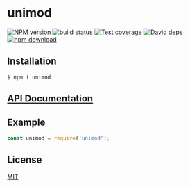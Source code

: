 # unimod

[![NPM version][npm-image]][npm-url]
[![build status][travis-image]][travis-url]
[![Test coverage][codecov-image]][codecov-url]
[![David deps][david-image]][david-url]
[![npm download][download-image]][download-url]



## Installation

`$ npm i unimod`

## [API Documentation](https://cheminfo.github.io/unimod/)

## Example

```js
const unimod = require('unimod');
```

## License

[MIT](./LICENSE)

[npm-image]: https://img.shields.io/npm/v/unimod.svg?style=flat-square
[npm-url]: https://www.npmjs.com/package/unimod
[travis-image]: https://img.shields.io/travis/com/cheminfo/unimod/master.svg?style=flat-square
[travis-url]: https://travis-ci.com/cheminfo/unimod
[codecov-image]: https://img.shields.io/codecov/c/github/cheminfo/unimod.svg?style=flat-square
[codecov-url]: https://codecov.io/gh/cheminfo/unimod
[david-image]: https://img.shields.io/david/cheminfo/unimod.svg?style=flat-square
[david-url]: https://david-dm.org/cheminfo/unimod
[download-image]: https://img.shields.io/npm/dm/unimod.svg?style=flat-square
[download-url]: https://www.npmjs.com/package/unimod
